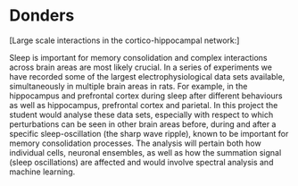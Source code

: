 # Donders
[Large scale interactions in the cortico-hippocampal network:]

Sleep is important for memory consolidation and complex interactions across brain areas are most likely crucial. In a series of experiments we have recorded some of the largest electrophysiological data sets available, simultaneously in multiple brain areas in rats. For example, in the hippocampus and prefrontal cortex during sleep after different behaviours as well as hippocampus, prefrontal cortex and parietal. In this project the student would analyse these data sets, especially with respect to which perturbations can be seen in other brain areas before, during and after a specific sleep-oscillation (the sharp wave ripple), known to be important for memory consolidation processes. The analysis will pertain both how individual cells, neuronal ensembles, as well as how the summation signal (sleep oscillations) are affected and would involve spectral analysis and machine learning. 
